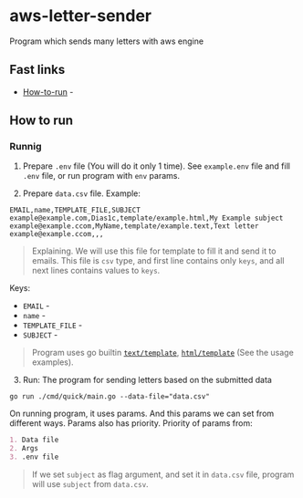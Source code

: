 # aws-letter-sender
Program which sends many letters with aws engine

## Fast links
- [How-to-run](##how-to-run) - 

## How to run
### Runnig
1. Prepare `.env` file (You will do it only 1 time). See `example.env` file and fill `.env` file, or run program with `env` params.

2. Prepare `data.csv` file. Example:
```csv
EMAIL,name,TEMPLATE_FILE,SUBJECT
example@example.com,Dias1c,template/example.html,My Example subject
example@example.ccom,MyName,template/example.text,Text letter
example@example.ccom,,,
```
> Explaining. We will use this file for template to fill it and send it to emails. This file is `csv` type, and first line contains only `keys`, and all next lines contains values to `keys`.

Keys:
- `EMAIL` - 
- `name` - 
- `TEMPLATE_FILE` - 
- `SUBJECT` - 

> Program uses go builtin [`text/template`](https://pkg.go.dev/text/template), [`html/template`](https://pkg.go.dev/html/template) (See the usage examples).

3. Run:
The program for sending letters based on the submitted data
```
go run ./cmd/quick/main.go --data-file="data.csv"
```

On running program, it uses params. And this params we can set from different ways. Params also has priority.
Priority of params from:
```md
1. Data file
2. Args
3. .env file
```
> If we set `subject` as flag argument, and set it in `data.csv` file, program will use `subject` from `data.csv`.